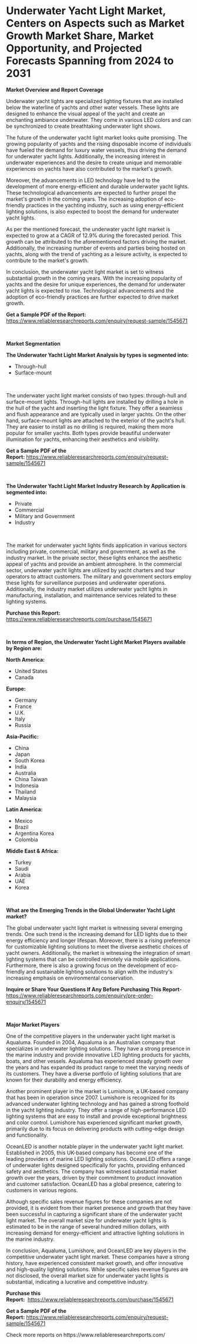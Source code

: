 <p><h1>Underwater Yacht Light Market, Centers on Aspects such as Market Growth Market Share, Market Opportunity, and Projected Forecasts Spanning from 2024 to 2031</h1></p><p><strong>Market Overview and Report Coverage</strong></p>
<p><p>Underwater yacht lights are specialized lighting fixtures that are installed below the waterline of yachts and other water vessels. These lights are designed to enhance the visual appeal of the yacht and create an enchanting ambiance underwater. They come in various LED colors and can be synchronized to create breathtaking underwater light shows.</p><p>The future of the underwater yacht light market looks quite promising. The growing popularity of yachts and the rising disposable income of individuals have fueled the demand for luxury water vessels, thus driving the demand for underwater yacht lights. Additionally, the increasing interest in underwater experiences and the desire to create unique and memorable experiences on yachts have also contributed to the market's growth.</p><p>Moreover, the advancements in LED technology have led to the development of more energy-efficient and durable underwater yacht lights. These technological advancements are expected to further propel the market's growth in the coming years. The increasing adoption of eco-friendly practices in the yachting industry, such as using energy-efficient lighting solutions, is also expected to boost the demand for underwater yacht lights.</p><p>As per the mentioned forecast, the underwater yacht light market is expected to grow at a CAGR of 12.9% during the forecasted period. This growth can be attributed to the aforementioned factors driving the market. Additionally, the increasing number of events and parties being hosted on yachts, along with the trend of yachting as a leisure activity, is expected to contribute to the market's growth.</p><p>In conclusion, the underwater yacht light market is set to witness substantial growth in the coming years. With the increasing popularity of yachts and the desire for unique experiences, the demand for underwater yacht lights is expected to rise. Technological advancements and the adoption of eco-friendly practices are further expected to drive market growth.</p></p>
<p><strong>Get a Sample PDF of the Report:</strong> <a href="https://www.reliableresearchreports.com/enquiry/request-sample/1545671">https://www.reliableresearchreports.com/enquiry/request-sample/1545671</a></p>
<p>&nbsp;</p>
<p><strong>Market Segmentation</strong></p>
<p><strong>The Underwater Yacht Light Market Analysis by types is segmented into:</strong></p>
<p><ul><li>Through-hull</li><li>Surface-mount</li></ul></p>
<p>&nbsp;</p>
<p><p>The underwater yacht light market consists of two types: through-hull and surface-mount lights. Through-hull lights are installed by drilling a hole in the hull of the yacht and inserting the light fixture. They offer a seamless and flush appearance and are typically used in larger yachts. On the other hand, surface-mount lights are attached to the exterior of the yacht's hull. They are easier to install as no drilling is required, making them more popular for smaller yachts. Both types provide beautiful underwater illumination for yachts, enhancing their aesthetics and visibility.</p></p>
<p><strong>Get a Sample PDF of the Report:</strong>&nbsp;<a href="https://www.reliableresearchreports.com/enquiry/request-sample/1545671">https://www.reliableresearchreports.com/enquiry/request-sample/1545671</a></p>
<p>&nbsp;</p>
<p><strong>The Underwater Yacht Light Market Industry Research by Application is segmented into:</strong></p>
<p><ul><li>Private</li><li>Commercial</li><li>Military and Government</li><li>Industry</li></ul></p>
<p>&nbsp;</p>
<p><p>The market for underwater yacht lights finds application in various sectors including private, commercial, military and government, as well as the industry market. In the private sector, these lights enhance the aesthetic appeal of yachts and provide an ambient atmosphere. In the commercial sector, underwater yacht lights are utilized by yacht charters and tour operators to attract customers. The military and government sectors employ these lights for surveillance purposes and underwater operations. Additionally, the industry market utilizes underwater yacht lights in manufacturing, installation, and maintenance services related to these lighting systems.</p></p>
<p><strong>Purchase this Report:</strong>&nbsp; <a href="https://www.reliableresearchreports.com/purchase/1545671">https://www.reliableresearchreports.com/purchase/1545671</a></p>
<p>&nbsp;</p>
<p><strong>In terms of Region, the Underwater Yacht Light Market Players available by Region are:</strong></p>
<p>
    <p> <strong> North America: </strong>
        <ul>
            <li>United States</li>
            <li>Canada</li>
        </ul>
        </p> 
    <p> <strong> Europe: </strong>
        <ul>
            <li>Germany</li>
            <li>France</li>
            <li>U.K.</li>
            <li>Italy</li>
            <li>Russia</li>
        </ul>
        </p> 
    <p> <strong> Asia-Pacific: </strong>
        <ul>
            <li>China</li>
            <li>Japan</li>
            <li>South Korea</li>
            <li>India</li>
            <li>Australia</li>
            <li>China Taiwan</li>
            <li>Indonesia</li>
            <li>Thailand</li>
            <li>Malaysia</li>
        </ul>
        </p> 
    <p> <strong> Latin America: </strong>
        <ul>
            <li>Mexico</li>
            <li>Brazil</li>
            <li>Argentina Korea</li>
            <li>Colombia</li>
        </ul>
        </p> 
    <p> <strong> Middle East & Africa: </strong>
        <ul>
            <li>Turkey</li>
            <li>Saudi</li>
            <li>Arabia</li>
            <li>UAE</li>
            <li>Korea</li>
        </ul>
    </p>
    </p>
<p>&nbsp;</p>
<p><strong>What are the Emerging Trends in the Global Underwater Yacht Light market?</strong></p>
<p><p>The global underwater yacht light market is witnessing several emerging trends. One such trend is the increasing demand for LED lights due to their energy efficiency and longer lifespan. Moreover, there is a rising preference for customizable lighting solutions to meet the diverse aesthetic choices of yacht owners. Additionally, the market is witnessing the integration of smart lighting systems that can be controlled remotely via mobile applications. Furthermore, there is also a growing focus on the development of eco-friendly and sustainable lighting solutions to align with the industry's increasing emphasis on environmental conservation.</p></p>
<p><strong>Inquire or Share Your Questions If Any Before Purchasing This Report</strong>- <a href="https://www.reliableresearchreports.com/enquiry/pre-order-enquiry/1545671">https://www.reliableresearchreports.com/enquiry/pre-order-enquiry/1545671</a></p>
<p>&nbsp;</p>
<p><strong>Major Market Players</strong></p>
<p><p>One of the competitive players in the underwater yacht light market is Aqualuma. Founded in 2004, Aqualuma is an Australian company that specializes in underwater lighting solutions. They have a strong presence in the marine industry and provide innovative LED lighting products for yachts, boats, and other vessels. Aqualuma has experienced steady growth over the years and has expanded its product range to meet the varying needs of its customers. They have a diverse portfolio of lighting solutions that are known for their durability and energy efficiency.</p><p>Another prominent player in the market is Lumishore, a UK-based company that has been in operation since 2007. Lumishore is recognized for its advanced underwater lighting technology and has gained a strong foothold in the yacht lighting industry. They offer a range of high-performance LED lighting systems that are easy to install and provide exceptional brightness and color control. Lumishore has experienced significant market growth, primarily due to its focus on delivering products with cutting-edge design and functionality.</p><p>OceanLED is another notable player in the underwater yacht light market. Established in 2005, this UK-based company has become one of the leading providers of marine LED lighting solutions. OceanLED offers a range of underwater lights designed specifically for yachts, providing enhanced safety and aesthetics. The company has witnessed substantial market growth over the years, driven by their commitment to product innovation and customer satisfaction. OceanLED has a global presence, catering to customers in various regions.</p><p>Although specific sales revenue figures for these companies are not provided, it is evident from their market presence and growth that they have been successful in capturing a significant share of the underwater yacht light market. The overall market size for underwater yacht lights is estimated to be in the range of several hundred million dollars, with increasing demand for energy-efficient and attractive lighting solutions in the marine industry.</p><p>In conclusion, Aqualuma, Lumishore, and OceanLED are key players in the competitive underwater yacht light market. These companies have a strong history, have experienced consistent market growth, and offer innovative and high-quality lighting solutions. While specific sales revenue figures are not disclosed, the overall market size for underwater yacht lights is substantial, indicating a lucrative and competitive industry.</p></p>
<p><strong>Purchase this Report:</strong>&nbsp;&nbsp;<a href="https://www.reliableresearchreports.com/purchase/1545671">https://www.reliableresearchreports.com/purchase/1545671</a></p>
<p></p>
<p><strong>Get a Sample PDF of the Report:</strong>&nbsp;<a href="https://www.reliableresearchreports.com/enquiry/request-sample/1545671">https://www.reliableresearchreports.com/enquiry/request-sample/1545671</a></p>
<p>Check more reports on https://www.reliableresearchreports.com/</p>